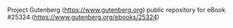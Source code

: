 Project Gutenberg (https://www.gutenberg.org) public repository for eBook #25324 (https://www.gutenberg.org/ebooks/25324)
